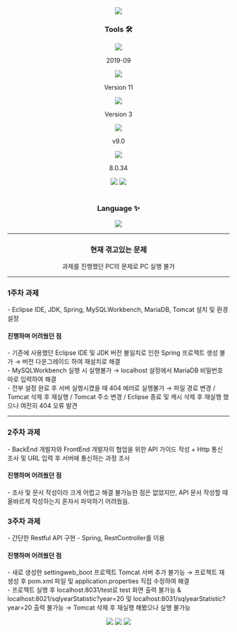 <div align=center>
	<img src="https://capsule-render.vercel.app/api?type=Rounded&color=auto&height=200&section=header&text=Comento%20Project%20-%20Backend&fontSize=50" />	
</div>
<div align=center>
	<p> <h3>Tools 🛠</h3></p>
</div>
<div align=center>
  <img src="https://img.shields.io/badge/Eclipse%20IDE-2C2255?style=flat&logo=EclipseIDE&logoColor=white" /> <p>2019-09</p>
  <img src="https://img.shields.io/badge/JDK-2C2255?style=flat&logo=JDK&logoColor=white" /> <p>Version 11</p>
  <img src="https://img.shields.io/badge/Spring-6DB33F?style=flat&logo=Spring&logoColor=white" /> <p>Version 3</p>
  <img src="https://img.shields.io/badge/Tomcat-F8DC75?style=flat&logo=ApacheTomcat&logoColor=white" /> <p>v9.0</p>
  <img src="https://img.shields.io/badge/MySQL%20Workbench-05638f?style=flat&logo=MySQLWorkbench&logoColor=white" /> <p>8.0.34</p>
    	<img src="https://img.shields.io/badge/Mybatis-000000?style=flat&logo=Fluentd&logoColor=white" />
	<img src="https://img.shields.io/badge/GitHub-181717?style=flat&logo=GitHub&logoColor=white" />
</div>
<br>
<div align=center>
	<p> <h3> Language ✨</h3></p>
</div>
<div align=center>
  <img src="https://img.shields.io/badge/Java-007396?style=flat&logo=Conda-Forge&logoColor=white" />
</div>
<hr>
<div align=center>
	<p><h3> 현재 겪고있는 문제</h3>
		과제를 진행했던 PC의 문제로 PC 실행 불가
</div>
<hr>
<div>
	<p>
		<h3> 1주차 과제</h3>
		- Eclipse IDE, JDK, Spring, MySQLWorkbench, MariaDB, Tomcat 설치 및 환경설정<br>
		<h4> 진행하며 어려웠던 점</h4>
		- 기존에 사용했던 Eclipse IDE 및 JDK 버전 불일치로 인한 Spring 프로젝트 생성 불가 → 버전 다운그레이드 하여 재설치로 해결<br>
		- MySQLWorkbench 실행 시 실행불가 → localhost 설정에서 MariaDB 비밀번호 따로 입력하여 해결<br>
                - 전부 설정 완료 후 서버 실행시켰을 때 404 에러로 실행불가 → 파일 경로 변경 / Tomcat 삭제 후 재실행 / Tomcat 주소 변경 / Eclipse 종료 및 캐시 삭제 후 재실행 했으나 여전히 404 오류 발견<br>
	</p>
</div>
<hr>
<div>
	<p>
		<h3> 2주차 과제</h3>
		- BackEnd 개발자와 FrontEnd 개발자의 협업을 위한 API 가이드 작성 + Http 통신 조사 및 URL 입력 후 서버에 통신하는 과정 조사 <br>
		<h4> 진행하며 어려웠던 점</h4>
		- 조사 및 문서 작성이라 크게 어렵고 해결 불가능한 점은 없었지만, API 문서 작성할 때 올바르게 작성하는지 혼자서 파악하기 어려웠음.<br>
	</p>
</div>
<div>
	<p>
		<h3> 3주차 과제</h3>
		- 간단한 Restful API 구현 - Spring, RestController를 이용 <br>
		<h4> 진행하며 어려웠던 점</h4>
		- 새로 생성한 settingweb_boot 프로젝트 Tomcat 서버 추가 불가능 → 프로젝트 재생성 후 pom.xml 파일 및 application.properties 직접 수정하여 해결 <br>
		- 프로젝트 실행 후 localhost:8031/test로 test 화면 출력 불가능 & localhost:8021/sqlyearStatistic?year=20 및 localhost:8031/sqlyearStatistic?year=20 출력 불가능 → Tomcat 삭제 후 재실행 해봤으나 실행 불가능 <br>
		<p align=center>
			<img src="https://github.com/codefordmr01/comentoProject_Backend/assets/114786996/65c2dc00-e20e-4a5a-b654-7c52265b3322">
			<img src="https://github.com/codefordmr01/comentoProject_Backend/assets/114786996/df1ac3a5-e782-4db6-b53d-6e4bf93c457d">
			<img src="https://github.com/codefordmr01/comentoProject_Backend/assets/114786996/f06d6423-4d30-4c22-8b7e-e47e771f96dc">
		</p>
		<br>
	</p>
</div>
